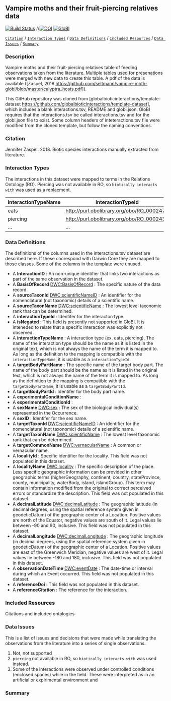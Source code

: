 ## Vampire moths and their fruit-piercing relatives data

[![Build Status](https://travis-ci.org/seltmann/vampire-moth-globi.svg)](https://travis-ci.org/seltmann/vampire-moth-globi) //[![DOI](https://zenodo.org/badge/26293374.svg)](https://zenodo.org/badge/latestdoi/26293374) [![GloBI](http://api.globalbioticinteractions.org/interaction.svg?accordingTo=globi:seltmann/vampire-moth-globi)](http://globalbioticinteractions.org/?accordingTo=globi:seltmann/vampire-moth-globi) 

[```Citation```](#Citation) / [```Interaction Types```](#interaction-types) / [```Data Definitions```](#data-definitions) / [```Included Resources```](#included-resources) /  [```Data Issues```](#data-issues) / [```Summary```](#summary)


### Description

Vampire moths and their fruit-piercing relatives table of feeding observations taken from the literature. Multiple tables used for presenations were merged with new data to create this table. A pdf of the data is available ([Zaspel, 2018 https://github.com/seltmann/vampire-moth-globi/blob/master/calyptra_hosts.pdf]).

This GitHub repository was cloned from [globalbioticinteractions/template-dataset https://github.com/globalbioticinteractions/template-dataset], which includes a blank interactions.tsv, README and globi.json. GloBI requires that the interactions.tsv be called interactions.tsv and for the globi.json file to exist. Some column headers of inteteractions.tsv file were modified from the cloned template, but follow the naming conventions.

### Citation

Jennifer Zaspel. 2018. Biotic species interactions manually extracted from literature.

### Interaction Types
The interactions in this dataset were mapped to terms in the Relations Ontology (RO). Piercing was not available in RO, so ```biotically interacts with``` was used as a replacment.

interactionTypeName | interactionTypeId
--- | --- |
eats | http://purl.obolibrary.org/obo/RO_0002470
piercing | http://purl.obolibrary.org/obo/RO_0002437
… | … | … 
 
### Data Definitions
The definitions of the columns used in the interactions.tsv dataset are described here. If these coorespond with Darwin Core they are mapped to those classes. Some of the columns in the template were unused.

  * A **InteractionID** : An non-unique identifier that links two interactions as part of the same observation in the dataset.
  * A **BasisOfRecord** [DWC:BasisOfRecord](http://rs.tdwg.org/dwc/terms/basisOfRecord) : The specific nature of the data record.
  * A **sourceTaxonId** [DWC:scientificNameID](http://rs.tdwg.org/dwc/terms/scientificNameID) : An identifier for the nomenclatural (not taxonomic) details of a scientific name.
  * A **sourceTaxonName** [DWC:scientificName](http://rs.tdwg.org/dwc/terms/scientificName) : The lowest level taxonomic rank that can be determined.
  * A **interactionTypeId** : Identifer for the interacton type.
  * A **isNegated** : This field is presently not supported in GloBI. It is inteneded to relate that a specific interaction was explicitly not observed.
  * A **interactionTypeName** : A interaction type (ex. eats, piercing). The name of the interaction type should be the name as it is listed in the original text, which is not always the name of the term it is mapped to. As long as the definition to the mapping is compatible with the ```interactionTypeName```, it is usable as a ```interactionTypeId```.
  * A **targetBodyPartName**  : The specific name of the target body part. The name of the body part should be the name as it is listed in the original text, which is not always the name of the term it is mapped to. As long as the definition to the mapping is compatible with the ```targetBodyPartName```, it is usable as a ```targetBodyPartId```.
  * A **targetBodyPartId**  : Identifer for the body part name.
  * A **experimentalConditionName**  : 
  * A **experimentalConditionId** : 
  * A **sexName** [DWC:sex](http://rs.tdwg.org/dwc/terms/sex) : The sex of the biological individual(s) represented in the Occurrence.
  * A **sexID**  : Identifer for the sex name.
  * A **targetTaxonId** [DWC:scientificNameID](http://rs.tdwg.org/dwc/terms/scientificNameID) : An identifier for the nomenclatural (not taxonomic) details of a scientific name.
  * A **targetTaxonName** [DWC:scientificName](http://rs.tdwg.org/dwc/terms/scientificName) : The lowest level taxonomic rank that can be determined.
  * A **targetCommonName** [DWC:vernacularName](http://rs.tdwg.org/dwc/terms/Taxon) : A common or vernacular name.
  * A **localityId** : Specific identifier for the locality. This field was not populated in this dataset.
  * A **localityName** [DWC:locality](http://rs.tdwg.org/dwc/terms/locality) : The specific description of the place. Less specific geographic information can be provided in other geographic terms (higherGeography, continent, country, stateProvince, county, municipality, waterBody, island, islandGroup). This term may contain information modified from the original to correct perceived errors or standardize the description. This field was not populated in this dataset. 
  * A **decimalLatitude** [DWC:decimalLatitude](http://rs.tdwg.org/dwc/terms/decimalLatitude) : 	The geographic latitude (in decimal degrees, using the spatial reference system given in geodeticDatum) of the geographic center of a Location. Positive values are north of the Equator, negative values are south of it. Legal values lie between -90 and 90, inclusive. This field was not populated in this dataset.
  * A **decimalLongitude** [DWC:decimalLongitude](http://rs.tdwg.org/dwc/terms/decimalLongitude) : The geographic longitude (in decimal degrees, using the spatial reference system given in geodeticDatum) of the geographic center of a Location. Positive values are east of the Greenwich Meridian, negative values are west of it. Legal values lie between -180 and 180, inclusive. This field was not populated in this dataset.
  * A **observationDateTime** [DWC:eventDate](http://rs.tdwg.org/dwc/terms/eventDate) : The date-time or interval during which an Event occurred. This field was not populated in this dataset.
  * A **referenceDoi** : This field was not populated in this dataset.
  * A **referenceCitation**  : The reference for the interaction.
  
### Included Resources

Citations and included ontologies

### Data Issues
This is a list of issues and decisions that were made while translating the observations from the literature into a series of single observations.

1. Not, not supported
2. ```piercing``` not available in RO, so ```biotically interacts with``` was used instead.
3. Some of the interactions were observed under controlled conditions (enclosed spaces) while in the field. These were interpreted as in an artificial or expirimental environment and 


### Summary

